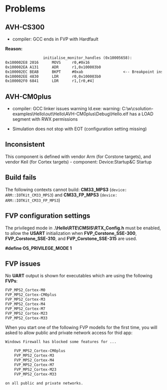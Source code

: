 # Problems

## AVH-CS300

- compiler: GCC ends in FVP with Hardfault

**Reason:**

``` txt
                 initialise_monitor_handles (0x10005658):
0x100002E8 2016      MOVS     r0,#0x16
0x100002EA A131      ADR      r1,0x100003b0
0x100002EC BEAB      BKPT     #0xab                  <-- Breakpoint instruction
0x100002EE 4830      LDR      r0,0x100003b0
0x100002F0 6841      LDR      r1,[r0,#4]
```

## AVH-CM0plus

- compiler: GCC linker issues warning
ld.exe: warning: C:\w\csolution-examples\Hello\out\Hello\AVH-CM0plus\Debug\Hello.elf has a LOAD segment with RWX permissions

- Simulation does not stop with EOT (configuration setting missing)

## Inconsistent

This component is defined with vendor Arm (for Corstone targets), and vendor Keil (for Cortex targets)
    - component: Device:Startup&C Startup


## Build fails
 The following contexts cannot build:
   **CM33_MPS3** (`device: ARM::IOTKit_CM33_MPS3`) and **CM33_FP_MPS3** (`device: ARM::IOTKit_CM33_FP_MPS3`)



## FVP configuration settings
   
   The privileged mode in **.\Hello\RTE\CMSIS\RTX_Config.h** must be enabled, to allow the **USART** initialization when
   **FVP_Corstone_SSE-300**, **FVP_Corstone_SSE-310**, and **FVP_Corstone_SSE-315** are used.
  
   **#define OS_PRIVILEGE_MODE           1**

## FVP issues
   No **UART** output is shown for executables which are using the following **FVPs**:
   ``` txt
   FVP_MPS2_Cortex-M0
   FVP_MPS2_Cortex-CM0plus
   FVP_MPS2_Cortex-M3
   FVP_MPS2_Cortex-M4
   FVP_MPS2_Cortex-M7
   FVP_MPS2_Cortex-M23
   FVP_MPS2_Cortex-M33
   ``` 

   When you start one of the following FVP modells for the first time, you will asked to allow public and private network access for thid app:
   ``` txt
   Windows Firewall has blocked some features for ...
   
       FVP_MPS2_Cortex-CM0plus
       FVP_MPS2_Cortex-M3
       FVP_MPS2_Cortex-M4
       FVP_MPS2_Cortex-M7
       FVP_MPS2_Cortex-M23
       FVP_MPS2_Cortex-M33

   on all public and private networks.
   ``` 

